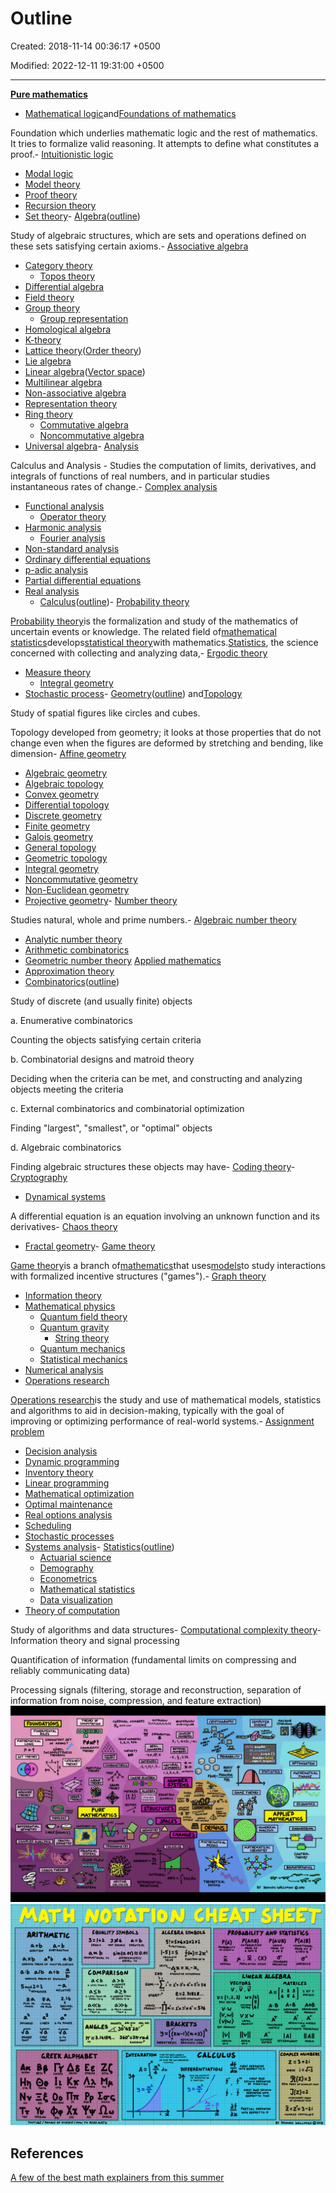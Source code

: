 # Outline

Created: 2018-11-14 00:36:17 +0500

Modified: 2022-12-11 19:31:00 +0500

---

[**Pure mathematics**](https://en.wikipedia.org/wiki/Pure_mathematics)
-   [Mathematical logic](https://en.wikipedia.org/wiki/Mathematical_logic)and[Foundations of mathematics](https://en.wikipedia.org/wiki/Foundations_of_mathematics)

Foundation which underlies mathematic logic and the rest of mathematics. It tries to formalize valid reasoning. It attempts to define what constitutes a proof.-   [Intuitionistic logic](https://en.wikipedia.org/wiki/Intuitionistic_logic)
-   [Modal logic](https://en.wikipedia.org/wiki/Modal_logic)
-   [Model theory](https://en.wikipedia.org/wiki/Model_theory)
-   [Proof theory](https://en.wikipedia.org/wiki/Proof_theory)
-   [Recursion theory](https://en.wikipedia.org/wiki/Recursion_theory)
-   [Set theory](https://en.wikipedia.org/wiki/Set_theory)-   [Algebra](https://en.wikipedia.org/wiki/Algebra)([outline](https://en.wikipedia.org/wiki/Outline_of_algebra))

Study of algebraic structures, which are sets and operations defined on these sets satisfying certain axioms.-   [Associative algebra](https://en.wikipedia.org/wiki/Associative_algebra)
-   [Category theory](https://en.wikipedia.org/wiki/Category_theory)
    -   [Topos theory](https://en.wikipedia.org/wiki/Topos)
-   [Differential algebra](https://en.wikipedia.org/wiki/Differential_algebra)
-   [Field theory](https://en.wikipedia.org/wiki/Field_theory_(mathematics))
-   [Group theory](https://en.wikipedia.org/wiki/Group_theory)
    -   [Group representation](https://en.wikipedia.org/wiki/Group_representation)
-   [Homological algebra](https://en.wikipedia.org/wiki/Homological_algebra)
-   [K-theory](https://en.wikipedia.org/wiki/K-theory)
-   [Lattice theory](https://en.wikipedia.org/wiki/Lattice_theory)([Order theory](https://en.wikipedia.org/wiki/Order_theory))
-   [Lie algebra](https://en.wikipedia.org/wiki/Lie_algebra)
-   [Linear algebra](https://en.wikipedia.org/wiki/Linear_algebra)([Vector space](https://en.wikipedia.org/wiki/Vector_space))
-   [Multilinear algebra](https://en.wikipedia.org/wiki/Multilinear_algebra)
-   [Non-associative algebra](https://en.wikipedia.org/wiki/Non-associative_algebra)
-   [Representation theory](https://en.wikipedia.org/wiki/Representation_theory)
-   [Ring theory](https://en.wikipedia.org/wiki/Ring_theory)
    -   [Commutative algebra](https://en.wikipedia.org/wiki/Commutative_algebra)
    -   [Noncommutative algebra](https://en.wikipedia.org/wiki/Noncommutative_algebra)
-   [Universal algebra](https://en.wikipedia.org/wiki/Universal_algebra)-   [Analysis](https://en.wikipedia.org/wiki/Mathematical_analysis)

Calculus and Analysis - Studies the computation of limits, derivatives, and integrals of functions of real numbers, and in particular studies instantaneous rates of change.-   [Complex analysis](https://en.wikipedia.org/wiki/Complex_analysis)
-   [Functional analysis](https://en.wikipedia.org/wiki/Functional_analysis)
    -   [Operator theory](https://en.wikipedia.org/wiki/Operator_theory)
-   [Harmonic analysis](https://en.wikipedia.org/wiki/Harmonic_analysis)
    -   [Fourier analysis](https://en.wikipedia.org/wiki/Fourier_analysis)
-   [Non-standard analysis](https://en.wikipedia.org/wiki/Non-standard_analysis)
-   [Ordinary differential equations](https://en.wikipedia.org/wiki/Ordinary_differential_equations)
-   [p-adic analysis](https://en.wikipedia.org/wiki/P-adic_analysis)
-   [Partial differential equations](https://en.wikipedia.org/wiki/Partial_differential_equations)
-   [Real analysis](https://en.wikipedia.org/wiki/Real_analysis)
    -   [Calculus](https://en.wikipedia.org/wiki/Calculus)([outline](https://en.wikipedia.org/wiki/Outline_of_calculus))-   [Probability theory](https://en.wikipedia.org/wiki/Probability_theory)

[Probability theory](https://en.wikipedia.org/wiki/Probability_theory)is the formalization and study of the mathematics of uncertain events or knowledge. The related field of[mathematical statistics](https://en.wikipedia.org/wiki/Mathematical_statistics)develops[statistical theory](https://en.wikipedia.org/wiki/Statistical_theory)with mathematics.[Statistics](https://en.wikipedia.org/wiki/Statistics), the science concerned with collecting and analyzing data,-   [Ergodic theory](https://en.wikipedia.org/wiki/Ergodic_theory)
-   [Measure theory](https://en.wikipedia.org/wiki/Measure_theory)
    -   [Integral geometry](https://en.wikipedia.org/wiki/Integral_geometry)
-   [Stochastic process](https://en.wikipedia.org/wiki/Stochastic_process)-   [Geometry](https://en.wikipedia.org/wiki/Geometry)([outline](https://en.wikipedia.org/wiki/Outline_of_geometry)) and[Topology](https://en.wikipedia.org/wiki/Topology)

Study of spatial figures like circles and cubes.

Topology developed from geometry; it looks at those properties that do not change even when the figures are deformed by stretching and bending, like dimension-   [Affine geometry](https://en.wikipedia.org/wiki/Affine_geometry)
-   [Algebraic geometry](https://en.wikipedia.org/wiki/Algebraic_geometry)
-   [Algebraic topology](https://en.wikipedia.org/wiki/Algebraic_topology)
-   [Convex geometry](https://en.wikipedia.org/wiki/Convex_geometry)
-   [Differential topology](https://en.wikipedia.org/wiki/Differential_topology)
-   [Discrete geometry](https://en.wikipedia.org/wiki/Discrete_geometry)
-   [Finite geometry](https://en.wikipedia.org/wiki/Finite_geometry)
-   [Galois geometry](https://en.wikipedia.org/wiki/Galois_geometry)
-   [General topology](https://en.wikipedia.org/wiki/General_topology)
-   [Geometric topology](https://en.wikipedia.org/wiki/Geometric_topology)
-   [Integral geometry](https://en.wikipedia.org/wiki/Integral_geometry)
-   [Noncommutative geometry](https://en.wikipedia.org/wiki/Noncommutative_geometry)
-   [Non-Euclidean geometry](https://en.wikipedia.org/wiki/Non-Euclidean_geometry)
-   [Projective geometry](https://en.wikipedia.org/wiki/Projective_geometry)-   [Number theory](https://en.wikipedia.org/wiki/Number_theory)

Studies natural, whole and prime numbers.-   [Algebraic number theory](https://en.wikipedia.org/wiki/Algebraic_number_theory)
-   [Analytic number theory](https://en.wikipedia.org/wiki/Analytic_number_theory)
-   [Arithmetic combinatorics](https://en.wikipedia.org/wiki/Arithmetic_combinatorics)
-   [Geometric number theory](https://en.wikipedia.org/wiki/Geometric_number_theory)
[Applied mathematics](https://en.wikipedia.org/wiki/Applied_mathematics)
-   [Approximation theory](https://en.wikipedia.org/wiki/Approximation_theory)
-   [Combinatorics](https://en.wikipedia.org/wiki/Combinatorics)([outline](https://en.wikipedia.org/wiki/Outline_of_combinatorics))

Study of discrete (and usually finite) objects

a.  Enumerative combinatorics

Counting the objects satisfying certain criteria

b.  Combinatorial designs and matroid theory

Deciding when the criteria can be met, and constructing and analyzing objects meeting the criteria

c.  External combinatorics and combinatorial optimization

Finding "largest", "smallest", or "optimal" objects

d.  Algebraic combinatorics

Finding algebraic structures these objects may have-   [Coding theory](https://en.wikipedia.org/wiki/Coding_theory)-   [Cryptography](https://en.wikipedia.org/wiki/Cryptography)
-   [Dynamical systems](https://en.wikipedia.org/wiki/Dynamical_systems)

A differential equation is an equation involving an unknown function and its derivatives-   [Chaos theory](https://en.wikipedia.org/wiki/Chaos_theory)
-   [Fractal geometry](https://en.wikipedia.org/wiki/Fractal_geometry)-   [Game theory](https://en.wikipedia.org/wiki/Game_theory)

[Game theory](https://en.wikipedia.org/wiki/Game_theory)is a branch of[mathematics](https://en.wikipedia.org/wiki/Mathematics)that uses[models](https://en.wikipedia.org/wiki/Model_(abstract))to study interactions with formalized incentive structures ("games").-   [Graph theory](https://en.wikipedia.org/wiki/Graph_theory)
-   [Information theory](https://en.wikipedia.org/wiki/Information_theory)
-   [Mathematical physics](https://en.wikipedia.org/wiki/Mathematical_physics)
    -   [Quantum field theory](https://en.wikipedia.org/wiki/Quantum_field_theory)
    -   [Quantum gravity](https://en.wikipedia.org/wiki/Quantum_gravity)
        -   [String theory](https://en.wikipedia.org/wiki/String_theory)
    -   [Quantum mechanics](https://en.wikipedia.org/wiki/Quantum_mechanics)
    -   [Statistical mechanics](https://en.wikipedia.org/wiki/Statistical_mechanics)
-   [Numerical analysis](https://en.wikipedia.org/wiki/Numerical_analysis)
-   [Operations research](https://en.wikipedia.org/wiki/Operations_research)

[Operations research](https://en.wikipedia.org/wiki/Operations_research)is the study and use of mathematical models, statistics and algorithms to aid in decision-making, typically with the goal of improving or optimizing performance of real-world systems.-   [Assignment problem](https://en.wikipedia.org/wiki/Assignment_problem)
-   [Decision analysis](https://en.wikipedia.org/wiki/Decision_analysis)
-   [Dynamic programming](https://en.wikipedia.org/wiki/Dynamic_programming)
-   [Inventory theory](https://en.wikipedia.org/wiki/Inventory_theory)
-   [Linear programming](https://en.wikipedia.org/wiki/Linear_programming)
-   [Mathematical optimization](https://en.wikipedia.org/wiki/Mathematical_optimization)
-   [Optimal maintenance](https://en.wikipedia.org/wiki/Optimal_maintenance)
-   [Real options analysis](https://en.wikipedia.org/wiki/Real_options_analysis)
-   [Scheduling](https://en.wikipedia.org/wiki/Job_shop_scheduling)
-   [Stochastic processes](https://en.wikipedia.org/wiki/Stochastic_processes)
-   [Systems analysis](https://en.wikipedia.org/wiki/Systems_analysis)-   [Statistics](https://en.wikipedia.org/wiki/Statistics)([outline](https://en.wikipedia.org/wiki/Outline_of_statistics))
    -   [Actuarial science](https://en.wikipedia.org/wiki/Actuarial_science)
    -   [Demography](https://en.wikipedia.org/wiki/Demography)
    -   [Econometrics](https://en.wikipedia.org/wiki/Econometrics)
    -   [Mathematical statistics](https://en.wikipedia.org/wiki/Mathematical_statistics)
    -   [Data visualization](https://en.wikipedia.org/wiki/Data_visualization)
-   [Theory of computation](https://en.wikipedia.org/wiki/Theory_of_computation)

Study of algorithms and data structures-   [Computational complexity theory](https://en.wikipedia.org/wiki/Computational_complexity_theory)-   Information theory and signal processing

Quantification of information (fundamental limits on compressing and reliably communicating data)

Processing signals (filtering, storage and reconstruction, separation of information from noise, compression, and feature extraction)
![image](media/Outline-image1.png)
![image](media/Outline-image2.png)
## References

[A few of the best math explainers from this summer](https://www.youtube.com/watch?v=F3Qixy-r_rQ)